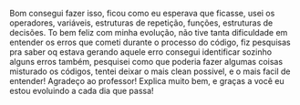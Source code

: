 Bom consegui fazer isso, ficou como eu esperava que ficasse, usei os operadores, variáveis, estruturas de repetição, funções, estruturas de decisões.
To bem feliz com minha evolução, não tive tanta dificuldade em entender os erros que cometi durante o processo do código, fiz pesquisas pra saber oq estava gerando aquele erro
consegui identificar sozinho alguns erros também, pesquisei como que poderia fazer algumas coisas misturado os códigos, tentei deixar o mais clean possivel, e o mais facil de entender!
Agradeço ao professor!
Explica muito bem, e graças a você eu estou evoluindo a cada dia que passa!

